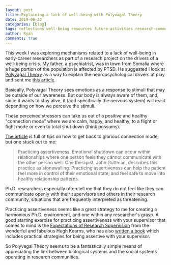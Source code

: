 ```yaml
---
layout: post
title: Explaining a lack of well-being with Polyvagal Theory
date: 2019-06-23
categories: [blog]
tags: reflections well-being resources future-activities research-communities theory
author: Ryan
comments: true
---
```



This week I was exploring mechanisms related to a lack of well-being in early-career researchers as part of a research project on the drivers of a well-being crisis. My father, a psychiatrist, was in town from Somalia where a huge portion of the population is affected by PTSD. He suggested I look at <a href="https://www-sciencedirect-com.sire.ub.edu/science/article/pii/S0301051106001761?via%3Dihub">Polyvagal Theory</a> as a way to explain the neuropsychological drivers at play and sent me <a href="https://psychiatrypodcast.com/psychiatry-psychotherapy-podcast/polyvagal-theory-understanding-emotional-shutdown">this article</a>.

Basically, Polyvagal Theory sees emotions as a response to stimuli that may be outside of our awareness. But our body is always aware of them, and, since it wants to stay alive, it (and specifically the nervous system) will react depending on how we perceive the stimuli.

These perceived stressors can take us out of a positive and healthy "connection mode" where we are calm, happy, and healthy, to a flight or fight mode or even to total shut down (think possums).

<a href="https://psychiatrypodcast.com/psychiatry-psychotherapy-podcast/polyvagal-theory-understanding-emotional-shutdown">The article</a> is full of tips on how to get back to glorious connection mode, but one stuck out to me:

<blockquote>
Practicing assertiveness. Emotional shutdown can occur within relationships where one person feels they cannot communicate with the other person well.
One therapist, John Gottman, describes this practice as stonewalling. Practicing assertiveness can help the patient feel more in control of their emotional state, and feel safe to move into healthy relationship patterns.
</blockquote>

Ph.D. researchers especially often tell me that they do not feel like they can communicate openly with their supervisors and others in their research community, situations that are frequently interpreted as threatening.

Practicing assertiveness seems like a great strategy to me for creating a harmonious Ph.D. environment, and one within any researcher's grasp. A good starting exercise for practicing assertiveness with your supervisor that comes to mind is the <a href="https://www.ithinkwell.com.au/index.php?route=product/product/freedownload&download_id=37">Expectations of Research Supervision</a> from the wonderful and fabulous Hugh Kearns, who has also <a href="https://www.goodreads.com/en/book/show/22454199">written a book</a> which includes practical strategies for being assertive with your supervisor.

So Polyvagal Theory seems to be a fantastically simple means of appreciating the link between biological systems and the social systems operating in research communities.
